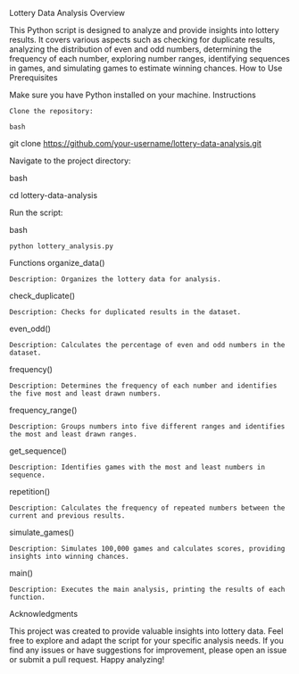 Lottery Data Analysis
Overview

This Python script is designed to analyze and provide insights into lottery results. It covers various aspects such as checking for duplicate results, analyzing the distribution of even and odd numbers, determining the frequency of each number, exploring number ranges, identifying sequences in games, and simulating games to estimate winning chances.
How to Use
Prerequisites

Make sure you have Python installed on your machine.
Instructions

    Clone the repository:

    bash

git clone https://github.com/your-username/lottery-data-analysis.git

Navigate to the project directory:

bash

cd lottery-data-analysis

Run the script:

bash

    python lottery_analysis.py

Functions
organize_data()

    Description: Organizes the lottery data for analysis.

check_duplicate()

    Description: Checks for duplicated results in the dataset.

even_odd()

    Description: Calculates the percentage of even and odd numbers in the dataset.

frequency()

    Description: Determines the frequency of each number and identifies the five most and least drawn numbers.

frequency_range()

    Description: Groups numbers into five different ranges and identifies the most and least drawn ranges.

get_sequence()

    Description: Identifies games with the most and least numbers in sequence.

repetition()

    Description: Calculates the frequency of repeated numbers between the current and previous results.

simulate_games()

    Description: Simulates 100,000 games and calculates scores, providing insights into winning chances.

main()

    Description: Executes the main analysis, printing the results of each function.

Acknowledgments

This project was created to provide valuable insights into lottery data. Feel free to explore and adapt the script for your specific analysis needs. If you find any issues or have suggestions for improvement, please open an issue or submit a pull request. Happy analyzing!
